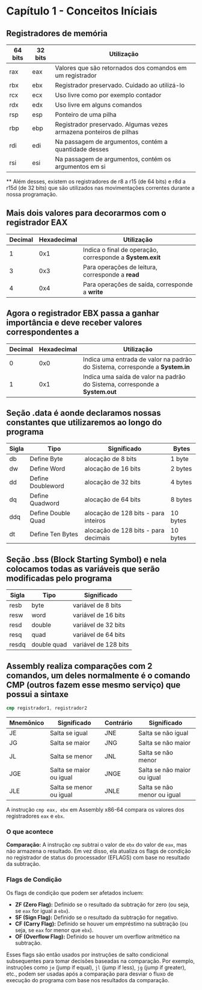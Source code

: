 # Capítulo 1 - Conceitos Iníciais

## Registradores de memória

| 64 bits | 32 bits | Utilização                                          |
|---------|---------|----------------------------------------------------|
| rax     | eax     | Valores que são retornados dos comandos em um registrador |
| rbx     | ebx     | Registrador preservado. Cuidado ao utilizá-lo       |
| rcx     | ecx     | Uso livre como por exemplo contador                |
| rdx     | edx     | Uso livre em alguns comandos                       |
| rsp     | esp     | Ponteiro de uma pilha                              |
| rbp     | ebp     | Registrador preservado. Algumas vezes armazena ponteiros de pilhas |
| rdi     | edi     | Na passagem de argumentos, contém a quantidade desses |
| rsi     | esi     | Na passagem de argumentos, contém os argumentos em si |

** Além desses, existem os registradores de r8 a r15 (de 64 bits) e r8d a r15d (de 32 bits) que são utilizados nas movimentações correntes durante a nossa programação.

## Mais dois valores para decorarmos com o registrador EAX

| Decimal | Hexadecimal | Utilização                                              |
|---------|-------------|---------------------------------------------------------|
| 1       | 0x1         | Indica o final de operação, corresponde a **System.exit**|
| 3       | 0x3         | Para operações de leitura, corresponde a **read**       |
| 4       | 0x4         | Para operações de saída, corresponde a **write**        |

## Agora o registrador EBX passa a ganhar importância e deve receber valores correspondentes a

| Decimal | Hexadecimal | Utilização                                                                          |
|---------|-------------|-------------------------------------------------------------------------------------|
| 0       | 0x0         | Indica uma entrada de valor na padrão do Sistema, corresponde a **System.in**       |
| 1       | 0x1         | Indica uma saída de valor na padrão do Sistema, corresponde a **System.out**        |

## Seção .data é aonde declaramos nossas constantes que utilizaremos ao longo do programa

| Sigla | Tipo               | Significado                                 | Bytes  |
|-------|--------------------|---------------------------------------------|--------|
| db    | Define Byte         | alocação de 8 bits                          | 1 byte |
| dw    | Define Word         | alocação de 16 bits                         | 2 bytes|
| dd    | Define Doubleword   | alocação de 32 bits                         | 4 bytes|
| dq    | Define Quadword     | alocação de 64 bits                         | 8 bytes|
| ddq   | Define Double Quad  | alocação de 128 bits - para inteiros        | 10 bytes|
| dt    | Define Ten Bytes    | alocação de 128 bits - para decimais        | 10 bytes|

## Seção .bss (Block Starting Symbol) e nela colocamos todas as variáveis que serão modificadas pelo programa

| Sigla   | Tipo         | Significado            |
|---------|--------------|------------------------|
| resb    | byte         | variável de 8 bits      |
| resw    | word         | variável de 16 bits     |
| resd    | double       | variável de 32 bits     |
| resq    | quad         | variável de 64 bits     |
| resdq   | double quad  | variável de 128 bits    |

## Assembly realiza comparações com 2 comandos, um deles normalmente é o comando CMP (outros fazem esse mesmo serviço) que possui a sintaxe

```nasm
cmp registrador1, registrador2
```

| Mnemônico | Significado              | Contrário | Significado                   |
|-----------|--------------------------|-----------|-------------------------------|
| JE        | Salta se igual            | JNE       | Salta se não igual             |
| JG        | Salta se maior            | JNG       | Salta se não maior             |
| JL        | Salta se menor            | JNL       | Salta se não menor             |
| JGE       | Salta se maior ou igual   | JNGE      | Salta se não maior ou igual    |
| JLE       | Salta se menor ou igual   | JNLE      | Salta se não menor ou igual    |

A instrução `cmp eax, ebx` em Assembly x86-64 compara os valores dos registradores `eax` e `ebx`.

### O que acontece

**Comparação:** A instrução `cmp` subtrai o valor de `ebx` do valor de `eax`, mas não armazena o resultado. Em vez disso, ela atualiza os flags de condição no registrador de status do processador (EFLAGS) com base no resultado da subtração.

### Flags de Condição

Os flags de condição que podem ser afetados incluem:

- **ZF (Zero Flag):** Definido se o resultado da subtração for zero (ou seja, se `eax` for igual a `ebx`).
- **SF (Sign Flag):** Definido se o resultado da subtração for negativo.
- **CF (Carry Flag):** Definido se houver um empréstimo na subtração (ou seja, se `eax` for menor que `ebx`).
- **OF (Overflow Flag):** Definido se houver um overflow aritmético na subtração.

Esses flags são então usados por instruções de salto condicional subsequentes para tomar decisões baseadas na comparação. Por exemplo, instruções como `je` (jump if equal), `jl` (jump if less), `jg` (jump if greater), etc., podem ser usadas após a comparação para desviar o fluxo de execução do programa com base nos resultados da comparação.
